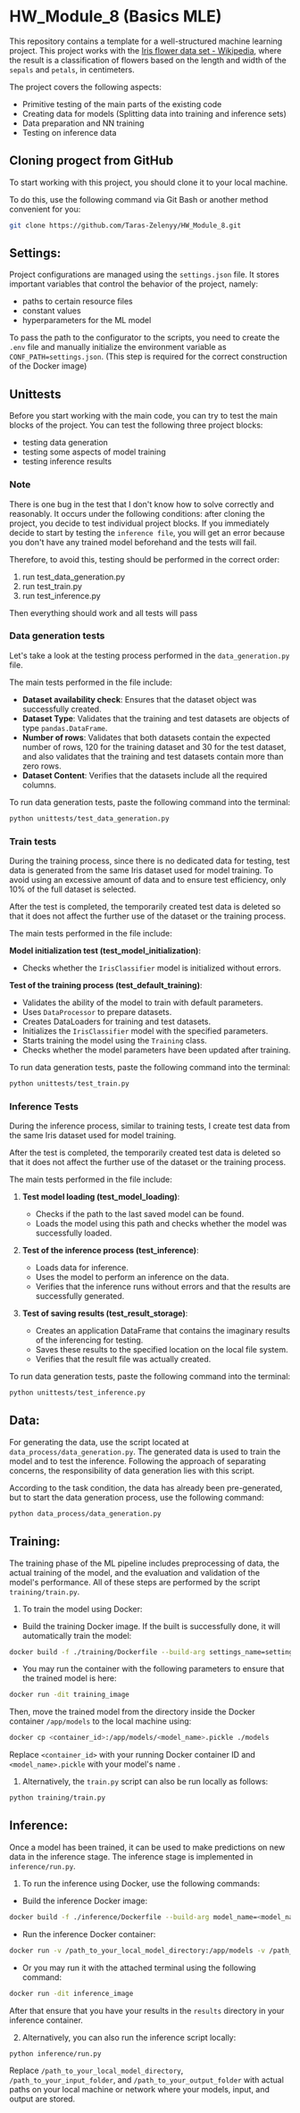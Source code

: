 # HW_Module_8 (Basics MLE)
This repository contains a template for a well-structured machine learning project. This project works with the [Iris flower data set - Wikipedia](https://en.wikipedia.org/wiki/Iris_flower_data_set), where the result is a classification of flowers based on the length and width of the `sepals` and `petals`, in centimeters. 

The project covers the following aspects:
- Primitive testing of the main parts of the existing code
- Creating data for models (Splitting data into training and inference sets)
- Data preparation and NN training
- Testing on inference data

## Cloning progect from GitHub
To start working with this project, you should clone it to your local machine.

To do this, use the following command via Git Bash or another method convenient for you:

```bash
git clone https://github.com/Taras-Zelenyy/HW_Module_8.git
```

## Settings:
Project configurations are managed using the `settings.json` file. It stores important variables that control the behavior of the project, namely: 
- paths to certain resource files
- constant values
- hyperparameters for the ML model

To pass the path to the configurator to the scripts, you need to create the `.env` file and manually initialize the environment variable as `CONF_PATH=settings.json`. (This step is required for the correct construction of the Docker image)

## Unittests
Before you start working with the main code, you can try to test the main blocks of the project. 
You can test the following three project blocks:
- testing data generation
- testing some aspects of model training
- testing inference results

### Note
There is one bug in the test that I don't know how to solve correctly and reasonably. 
It occurs under the following conditions: after cloning the project, you decide to test individual project blocks. If you immediately decide to start by testing the `inference file`, you will get an error because you don't have any trained model beforehand and the tests will fail. 

Therefore, to avoid this, testing should be performed in the correct order:
1. run test_data_generation.py
2. run test_train.py
3. run test_inference.py

Then everything should work and all tests will pass 

### Data generation tests
Let's take a look at the testing process performed in the `data_generation.py` file. 

The main tests performed in the file include:

- **Dataset availability check**: Ensures that the dataset object was successfully created.
- **Dataset Type**: Validates that the training and test datasets are objects of type `pandas.DataFrame`.
- **Number of rows**: Validates that both datasets contain the expected number of rows, 120 for the training dataset and 30 for the test dataset, and also validates that the training and test datasets contain more than zero rows.
- **Dataset Content**: Verifies that the datasets include all the required columns.

To run data generation tests, paste the following command into the terminal:
```bash
python unittests/test_data_generation.py
```

### Train tests
During the training process, since there is no dedicated data for testing, test data is generated from the same Iris dataset used for model training. To avoid using an excessive amount of data and to ensure test efficiency, only 10% of the full dataset is selected.

After the test is completed, the temporarily created test data is deleted so that it does not affect the further use of the dataset or the training process.

The main tests performed in the file include:

**Model initialization test (test_model_initialization)**:
   - Checks whether the `IrisClassifier` model is initialized without errors.

**Test of the training process (test_default_training)**:
   - Validates the ability of the model to train with default parameters.
   - Uses `DataProcessor` to prepare datasets.
   - Creates DataLoaders for training and test datasets.
   - Initializes the `IrisClassifier` model with the specified parameters.
   - Starts training the model using the `Training` class.
   - Checks whether the model parameters have been updated after training.

To run data generation tests, paste the following command into the terminal:
```bash
python unittests/test_train.py
```

### Inference Tests
During the inference process, similar to training tests, I create test data from the same Iris dataset used for model training.

After the test is completed, the temporarily created test data is deleted so that it does not affect the further use of the dataset or the training process.

The main tests performed in the file include:
1. **Test model loading (test_model_loading)**:
   - Checks if the path to the last saved model can be found.
   - Loads the model using this path and checks whether the model was successfully loaded.

2. **Test of the inference process (test_inference)**:
   - Loads data for inference.
   - Uses the model to perform an inference on the data.
   - Verifies that the inference runs without errors and that the results are successfully generated.

3. **Test of saving results (test_result_storage)**:
   - Creates an application DataFrame that contains the imaginary results of the inferencing for testing.
   - Saves these results to the specified location on the local file system.
   - Verifies that the result file was actually created.

To run data generation tests, paste the following command into the terminal:
```bash
python unittests/test_inference.py
```

## Data:
For generating the data, use the script located at `data_process/data_generation.py`. The generated data is used to train the model and to test the inference. Following the approach of separating concerns, the responsibility of data generation lies with this script.

According to the task condition, the data has already been pre-generated, but to start the data generation process, use the following command:
```bash
python data_process/data_generation.py
```

## Training:
The training phase of the ML pipeline includes preprocessing of data, the actual training of the model, and the evaluation and validation of the model's performance. All of these steps are performed by the script `training/train.py`.

1. To train the model using Docker: 

- Build the training Docker image. If the built is successfully done, it will automatically train the model:
```bash
docker build -f ./training/Dockerfile --build-arg settings_name=settings.json -t training_image .
```
- You may run the container with the following parameters to ensure that the trained model is here:

```bash
docker run -dit training_image
```
Then, move the trained model from the directory inside the Docker container `/app/models` to the local machine using:
```bash
docker cp <container_id>:/app/models/<model_name>.pickle ./models
```
Replace `<container_id>` with your running Docker container ID and `<model_name>.pickle` with your model's name .

1. Alternatively, the `train.py` script can also be run locally as follows:

```bash
python training/train.py
```

## Inference:
Once a model has been trained, it can be used to make predictions on new data in the inference stage. The inference stage is implemented in `inference/run.py`.

1. To run the inference using Docker, use the following commands:

- Build the inference Docker image:
```bash
docker build -f ./inference/Dockerfile --build-arg model_name=<model_name>.pickle --build-arg settings_name=settings.json -t inference_image .
```
- Run the inference Docker container:
```bash
docker run -v /path_to_your_local_model_directory:/app/models -v /path_to_your_input_folder:/app/input -v /path_to_your_output_folder:/app/output inference_image
```
- Or you may run it with the attached terminal using the following command:
```bash
docker run -dit inference_image
```
After that ensure that you have your results in the `results` directory in your inference container.

2. Alternatively, you can also run the inference script locally:

```bash
python inference/run.py
```

Replace `/path_to_your_local_model_directory`, `/path_to_your_input_folder`, and `/path_to_your_output_folder` with actual paths on your local machine or network where your models, input, and output are stored.